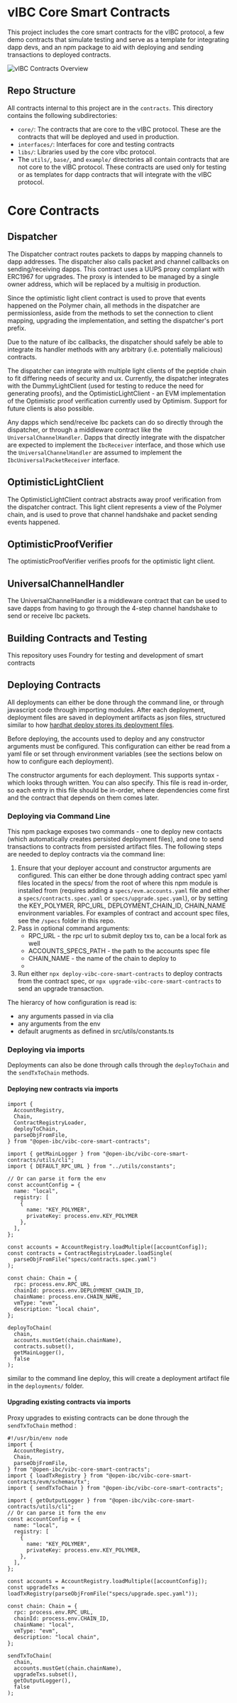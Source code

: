 # vIBC Core Smart Contracts

This project includes the core smart contracts for the vIBC protocol, a few demo contracts that simulate testing and serve as a template for integrating dapp devs, and an npm package to aid with deploying and sending transactions to deployed contracts.

![vIBC Contracts Overview](./diagrams/vibcContractsOverview.jpg)


## Repo Structure

All contracts internal to this project are in the `contracts`. This directory contains the following subdirectories:
- `core/`: The contracts that are core to the vIBC protocol. These are the contracts that will be deployed and used in production. 
- `interfaces/`: Interfaces for core and testing contracts 
- `libs/`: Libraries used by the core vIbc protocol.
- The `utils/`, `base/`, and `example/` directories all contain contracts that are not core to the vIBC protocol. These contracts are used only for testing or as templates for dapp contracts that will integrate with the vIBC protocol. 


# Core Contracts
## Dispatcher
The Dispatcher contract routes packets to dapps by mapping channels to dapp addresses. The dispatcher also calls packet and channel callbacks on sending/receiving dapps. This contract uses a UUPS proxy compliant with ERC1967 for upgrades. The proxy is intended to be managed by a single owner address, which will be replaced by a multisig in production. 

Since the optimistic light client contract is used to prove that events happened on the Polymer chain, all methods in the dispatcher are permissionless, aside from the methods to set the connection to client mapping, upgrading the implementation, and setting the dispatcher's port prefix. 

Due to the nature of ibc callbacks, the dispatcher should safely be able to integrate its handler methods with any arbitrary (i.e. potentially malicious) contracts. 

The dispatcher can integrate with multiple light clients of the peptide chain to fit differing needs of security and ux. Currently, the dispatcher integrates with the DummyLightClient (used for testing to reduce the need for generating proofs), and the OptimisticLightClient - an EVM implementation of the Optimistic proof verification currently used by Optimism. Support for future clients is also possible. 

Any dapps which send/receive Ibc packets can do so directly through the dispatcher, or through a middleware contract like the `UniversalChannelHandler`. Dapps that directly integrate with the dispatcher are expected to implement the `IbcReceiver` interface, and those which use the `UniversalChannelHandler` are assumed to implement the `IbcUniversalPacketReceiver` interface.

## OptimisticLightClient
The OptimisticLightClient contract abstracts away proof verification from the dispatcher contract. This light client represents a view of the Polymer chain, and is used to prove that channel handshake and packet sending events happened. 

## OptimisticProofVerifier
The optimisticProofVerifier verifies proofs for the optimistic light client. 

## UniversalChannelHandler
The UniversalChannelHandler is a middleware contract that can be used to save dapps from having to go through the 4-step channel handshake to send or receive Ibc packets. 

## Building Contracts and Testing
This repository uses Foundry for testing and development of smart contracts

## Deploying Contracts
All deployments can either be done through the command line, or through javascript code through importing modules. 
After each deployment, deployment files are saved in deployment artifacts as json files, structured similar to how [hardhat deploy stores its deployment files](https://github.com/wighawag/hardhat-deploy). 

Before deploying, the accounts used to deploy and any constructor arguments must be configured. This configuration can either be read from a yaml file or set through environment variables (see the sections below on how to configure each deployment).

The constructor arguments for each deployment. This supports syntax - which looks through written. You can also specify. 
This file is read in-order, so each entry in this file should be in-order, where dependencies come first and the contract that depends on them comes later.

### Deploying via Command Line 
This npm package exposes two commands - one to deploy new contacts (which automatically creates persisted deployment files), and one to send transactions to contracts from persisted artifact files. The following steps are needed to deploy contracts via the command line: 

1. Ensure that your deployer account and constructor arguments are configured. This can either be done through adding contract spec yaml files located in the specs/ from the root of where this npm module is installed from (requires adding a `specs/evm.accounts.yaml` file and either a `specs/contracts.spec.yaml` or  `specs/upgrade.spec.yaml`), or by setting the KEY_POLYMER, RPC_URL, DEPLOYMENT_CHAIN_ID, CHAIN_NAME environment variables. For examples of contract and account spec files, see the `/specs` folder in this repo.
2. Pass in optional command arguments:  
   - RPC_URL - the rpc url to submit deploy txs to, can be a local fork as well 
   - ACCOUNTS_SPECS_PATH - the path to the accounts spec file
   - CHAIN_NAME - the name of the chain to deploy to
   - 
3. Run either `npx deploy-vibc-core-smart-contracts` to deploy contracts from the contract spec, or `npx upgrade-vibc-core-smart-contracts` to  send an upgrade transaction.

The hierarcy of how configuration is read is: 
- any arguments passed in via clia
- any arguments from the env
- default arugments as defined in src/utils/constants.ts
### Deploying via imports 
Deployments can also be done through calls through the `deployToChain` and the `sendTxToChain` methods. 

#### Deploying new contracts via imports

```
import {
  AccountRegistry,
  Chain,
  ContractRegistryLoader,
  deployToChain,
  parseObjFromFile,
} from "@open-ibc/vibc-core-smart-contracts";

import { getMainLogger } from "@open-ibc/vibc-core-smart-contracts/utils/cli";
import { DEFAULT_RPC_URL } from "../utils/constants";

// Or can parse it form the env
const accountConfig = {
  name: "local",
  registry: [
    {
      name: "KEY_POLYMER",
      privateKey: process.env.KEY_POLYMER
    },
  ],
};

const accounts = AccountRegistry.loadMultiple([accountConfig]);
const contracts = ContractRegistryLoader.loadSingle(
  parseObjFromFile("specs/contracts.spec.yaml")
);

const chain: Chain = {
  rpc: process.env.RPC_URL ,
  chainId: process.env.DEPLOYMENT_CHAIN_ID,
  chainName: process.env.CHAIN_NAME,
  vmType: "evm",
  description: "local chain",
};

deployToChain(
  chain,
  accounts.mustGet(chain.chainName),
  contracts.subset(),
  getMainLogger(),
  false
);
```

similar to the command line deploy, this will create a deployment artifact file in the `deployments/` folder.

#### Upgrading existing contracts via imports
Proxy upgrades to existing contracts can be done through the `sendTxToChain` method :

```
#!/usr/bin/env node
import {
  AccountRegistry,
  Chain,
  parseObjFromFile,
} from "@open-ibc/vibc-core-smart-contracts";
import { loadTxRegistry } from "@open-ibc/vibc-core-smart-contracts/evm/schemas/tx";
import { sendTxToChain } from "@open-ibc/vibc-core-smart-contracts";

import { getOutputLogger } from "@open-ibc/vibc-core-smart-contracts/utils/cli";
// Or can parse it form the env
const accountConfig = {
  name: "local",
  registry: [
    {
      name: "KEY_POLYMER",
      privateKey: process.env.KEY_POLYMER,
    },
  ],
};

const accounts = AccountRegistry.loadMultiple([accountConfig]);
const upgradeTxs = loadTxRegistry(parseObjFromFile("specs/upgrade.spec.yaml"));

const chain: Chain = {
  rpc: process.env.RPC_URL,
  chainId: process.env.CHAIN_ID,
  chainName: "local",
  vmType: "evm",
  description: "local chain",
};

sendTxToChain(
  chain,
  accounts.mustGet(chain.chainName),
  upgradeTxs.subset(),
  getOutputLogger(),
  false
);
```

